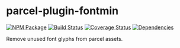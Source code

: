# parcel-plugin-fontmin

[![NPM Package](https://badge.fury.io/js/parcel-plugin-fontmin.svg)](https://www.npmjs.com/package/parcel-plugin-fontmin)
[![Build Status](https://travis-ci.org/patrickhulce/parcel-plugin-fontmin.svg?branch=master)](https://travis-ci.org/patrickhulce/parcel-plugin-fontmin)
[![Coverage Status](https://coveralls.io/repos/github/patrickhulce/parcel-plugin-fontmin/badge.svg?branch=master)](https://coveralls.io/github/patrickhulce/parcel-plugin-fontmin?branch=master)
[![Dependencies](https://david-dm.org/patrickhulce/parcel-plugin-fontmin.svg)](https://david-dm.org/patrickhulce/parcel-plugin-fontmin)

Remove unused font glyphs from parcel assets.
